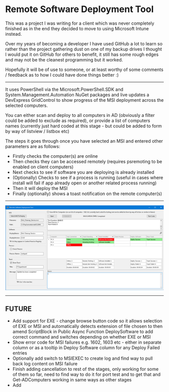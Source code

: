 # Remote Software Deployment Tool

This was a project I was writing for a client which was never completely finished as in the end they decided to move to using Microsoft Intune instead.

Over my years of becoming a developer I have used GitHub a lot to learn so rather than the project gathering dust on one of my backup drives I thought I would put it on GitHub for others to benefit, it still has some rough edges and may not be the cleanest programming but it worked.

Hopefully it will be of use to someone, or at least worthy of some comments / feedback as to how I could have done things better :)

***


It uses PowerShell via the Microsoft.PowerShell.SDK and System.Management.Automation NuGet packages and live updates a DevExpress GridControl to show progress of the MSI deployment across the selected computers.

You can either scan and deploy to all computers in AD (obviously a filter could be added to exclude as required), or provide a list of computers names (currently just hard coded at this stage - but could be added to form by way of listview / listbox etc)

The steps it goes through once you have selected an MSI and entered other parameters are as follows:


* Firstly checks the computer(s) are online
* Then checks they can be accessed remotely (requires psremoting to be enabled on client computers)
* Next checks to see if software you are deploying is already installed
* (Optionally) Checks to see if a process is running (useful in cases where install will fail if app already open or another related process running)
* Then it will deploy the MSI
* Finally (optionally) shows a toast notification on the remote computer(s)

***

![Screenshot](https://github.com/PCAssistSoftware/RSDT/blob/master/screenshot.png)

***

## FUTURE

* Add support for EXE - change browse button code so it allows selection of EXE or MSI and automatically detects extension of file chosen to then amend ScriptBlock in Public Async Function DeploySoftware to add correct command and switches depending on whether EXE or MSI
* Show error code for MSI failures e.g. 1602, 1603 etc - either in separate column or as a tooltip in Deploy Software column for any Deploy Failed entries
* Optionally add switch to MSIEXEC to create log and find way to pull back log content on MSI failure
* Finish adding cancellation to rest of the stages, only working for some of them so far, need to find way to do it for port test and to get that and Get-ADComputers working in same ways as other stages
* Add 

